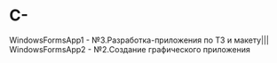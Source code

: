 # C-
WindowsFormsApp1 - №3.Разработка-приложения по ТЗ и макету|||
WindowsFormsApp2 - №2.Создание графического приложения
